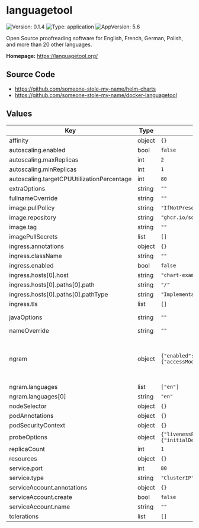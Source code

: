 # languagetool

![Version: 0.1.4](https://img.shields.io/badge/Version-0.1.4-informational?style=flat-square) ![Type: application](https://img.shields.io/badge/Type-application-informational?style=flat-square) ![AppVersion: 5.6](https://img.shields.io/badge/AppVersion-5.6-informational?style=flat-square)

Open Source proofreading software for English, French, German, Polish, and more than 20 other languages.

**Homepage:** <https://languagetool.org/>

## Source Code

* <https://github.com/someone-stole-my-name/helm-charts>
* <https://github.com/someone-stole-my-name/docker-languagetool>

## Values

| Key | Type | Default | Description |
|-----|------|---------|-------------|
| affinity | object | `{}` |  |
| autoscaling.enabled | bool | `false` |  |
| autoscaling.maxReplicas | int | `2` |  |
| autoscaling.minReplicas | int | `1` |  |
| autoscaling.targetCPUUtilizationPercentage | int | `80` |  |
| extraOptions | string | `""` | Extra options for languagetool itself. |
| fullnameOverride | string | `""` |  |
| image.pullPolicy | string | `"IfNotPresent"` |  |
| image.repository | string | `"ghcr.io/someone-stole-my-name/docker-languagetool"` |  |
| image.tag | string | `""` |  |
| imagePullSecrets | list | `[]` |  |
| ingress.annotations | object | `{}` |  |
| ingress.className | string | `""` |  |
| ingress.enabled | bool | `false` |  |
| ingress.hosts[0].host | string | `"chart-example.local"` |  |
| ingress.hosts[0].paths[0].path | string | `"/"` |  |
| ingress.hosts[0].paths[0].pathType | string | `"ImplementationSpecific"` |  |
| ingress.tls | list | `[]` |  |
| javaOptions | string | `""` | Extra options for JVM. eg: -Xmx3G -Xms3G |
| nameOverride | string | `""` |  |
| ngram | object | `{"enabled":false,"languages":["en"],"persistence":{"accessMode":"ReadWriteMany","size":"10Gi","storageClass":"default"}}` | Downloads the specified languages from https://languagetool.org/download/ngram-data/ to a local disk and appends "--languageModel ..." to extraOptions. Ideally the storageClass or  existingClaim should be as fast as possible. |
| ngram.languages | list | `["en"]` | The list of languages to download. |
| ngram.languages[0] | string | `"en"` | > ~16GB as of 02/2022 |
| nodeSelector | object | `{}` |  |
| podAnnotations | object | `{}` |  |
| podSecurityContext | object | `{}` |  |
| probeOptions | object | `{"livenessProbeOptions":{"initialDelaySeconds":600},"readinessProbeOptions":{}}` | Configure additional probe options. |
| replicaCount | int | `1` |  |
| resources | object | `{}` |  |
| service.port | int | `80` |  |
| service.type | string | `"ClusterIP"` |  |
| serviceAccount.annotations | object | `{}` |  |
| serviceAccount.create | bool | `false` |  |
| serviceAccount.name | string | `""` |  |
| tolerations | list | `[]` |  |

